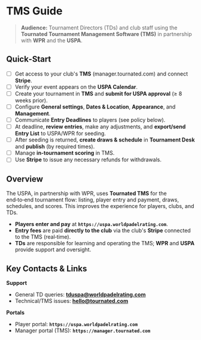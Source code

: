 # TMS Guide

> **Audience:** Tournament Directors (TDs) and club staff using the **Tournated Tournament Management Software (TMS)** in partnership with **WPR** and the **USPA**.

## Quick‑Start

* [ ] Get access to your club's **TMS** (manager.tournated.com) and connect **Stripe**.
* [ ] Verify your event appears on the **USPA Calendar**.
* [ ] Create your tournament in **TMS** and **submit for USPA approval** (≥ 8 weeks prior).
* [ ] Configure **General settings**, **Dates & Location**, **Appearance**, and **Management**.
* [ ] Communicate **Entry Deadlines** to players (see policy below).
* [ ] At deadline, **review entries**, make any adjustments, and **export/send Entry List** to USPA/WPR for seeding.
* [ ] After seeding is returned, **create draws & schedule** in **Tournament Desk** and **publish** (by required times).
* [ ] Manage **in‑tournament scoring** in TMS.
* [ ] Use **Stripe** to issue any necessary refunds for withdrawals.

## Overview

The USPA, in partnership with WPR, uses **Tournated TMS** for the end‑to‑end tournament flow: listing, player entry and payment, draws, schedules, and scores. This improves the experience for players, clubs, and TDs.

* **Players enter and pay** at **`https://uspa.worldpadelrating.com`**.
* **Entry fees** are paid **directly to the club** via the club's **Stripe** connected to the TMS (real‑time).
* **TDs** are responsible for learning and operating the TMS; **WPR** and **USPA** provide support and oversight.

## Key Contacts & Links

**Support**

* General TD queries: **[tduspa@worldpadelrating.com](mailto:tduspa@worldpadelrating.com)**
* Technical/TMS issues: **[hello@tournated.com](mailto:hello@tournated.com)**

**Portals**

* Player portal: **`https://uspa.worldpadelrating.com`**
* Manager portal (TMS): **`https://manager.tournated.com`**
